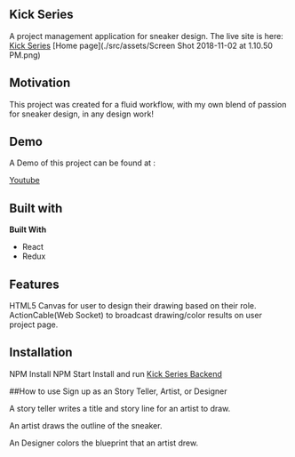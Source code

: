 ## Kick Series
A project management application for sneaker design.
The live site is here: [Kick Series](https://kickseries-app.herokuapp.com)
[Home page](./src/assets/Screen Shot 2018-11-02 at 1.10.50 PM.png)

## Motivation
This project was created for a fluid workflow, with my own blend of passion for sneaker design, in any design work!

## Demo
A Demo of this project can be found at :

[Youtube](https://www.youtube.com/watch?v=k_ZiRYu9OVs)


## Built with

<b>Built With </b>
* React
* Redux


## Features

HTML5 Canvas for user to design their drawing based on their role.
ActionCable(Web Socket) to broadcast drawing/color results on user project page.



## Installation
NPM Install
NPM Start
Install and run [Kick Series Backend](https://github.com/jyl0725/kickSeries-backend)


##How to use
Sign up as an Story Teller, Artist, or Designer

A story teller writes a title and story line for an artist to draw.

An artist draws the outline of the sneaker.

An Designer colors the blueprint that an artist drew.
